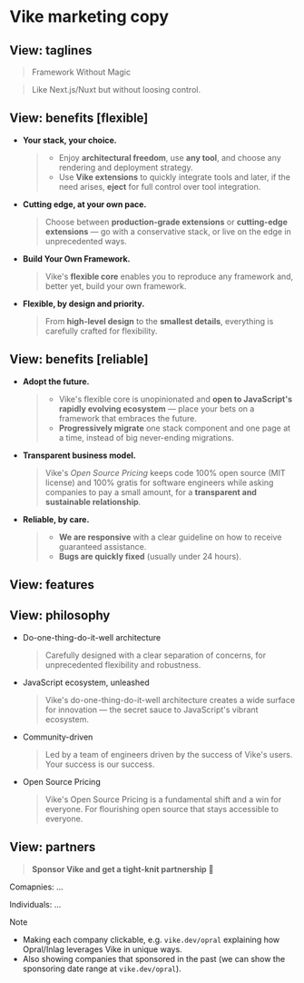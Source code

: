# Vike marketing copy


## View: taglines

> Framework Without Magic

> Like Next.js/Nuxt but without loosing control.


## View: benefits [flexible]

- **Your stack, your choice.**
  > - Enjoy **architectural freedom**, use **any tool**, and choose any rendering and deployment strategy.
  > - Use **Vike extensions** to quickly integrate tools and later, if the need arises, **eject** for full control over tool integration.

- **Cutting edge, at your own pace.**
  > Choose between **production-grade extensions** or **cutting-edge extensions** &mdash; go with a conservative stack, or live on the edge in unprecedented ways.

- **Build Your Own Framework.**
  > Vike's **flexible core** enables you to reproduce any framework and, better yet, build your own framework.

- **Flexible, by design and priority.**
  > From **high-level design** to the **smallest details**, everything is carefully crafted for flexibility.


## View: benefits [reliable]

- **Adopt the future.**
  > - Vike's flexible core is unopinionated and **open to JavaScript's rapidly evolving ecosystem** &mdash; place your bets on a framework that embraces the future.
  > - **Progressively migrate** one stack component and one page at a time, instead of big never-ending migrations.

- **Transparent business model.**
  > Vike's *Open Source Pricing* keeps code 100% open source (MIT license) and 100% gratis for software engineers while asking companies to pay a small amount, for a **transparent and sustainable relationship**.

- **Reliable, by care.**
  > - **We are responsive** with a clear guideline on how to receive guaranteed assistance.
  > - **Bugs are quickly fixed** (usually under 24 hours).


## View: features


## View: philosophy

- Do-one-thing-do-it-well architecture
  > Carefully designed with a clear separation of concerns, for unprecedented flexibility and robustness.

- JavaScript ecosystem, unleashed
  > Vike's do-one-thing-do-it-well architecture creates a wide surface for innovation — the secret sauce to JavaScript's vibrant ecosystem.

- Community-driven
  > Led by a team of engineers driven by the success of Vike's users. Your success is our success.

- Open Source Pricing
  > Vike's Open Source Pricing is a fundamental shift and a win for everyone. For flourishing open source that stays accessible to everyone.


## View: partners

> **Sponsor Vike and get a tight-knit partnership 🤝**

Comapnies: ...

Individuals: ...

> [!NOTE]
> - Making each company clickable, e.g. `vike.dev/opral` explaining how Opral/Inlag leverages Vike in unique ways.
> - Also showing companies that sponsored in the past (we can show the sponsoring date range at `vike.dev/opral`).

